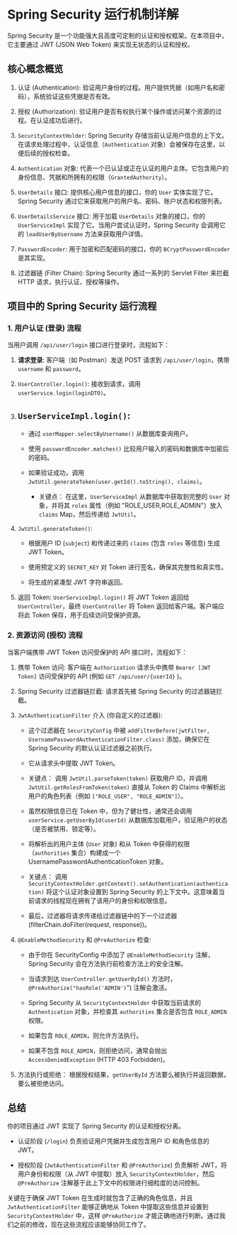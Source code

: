 # Spring Security 运行机制详解
Spring Security 是一个功能强大且高度可定制的认证和授权框架。在本项目中，它主要通过 JWT (JSON Web Token) 来实现无状态的认证和授权。

## 核心概念概览
1. 认证 (Authentication): 验证用户身份的过程。用户提供凭据（如用户名和密码），系统验证这些凭据是否有效。

2. 授权 (Authorization): 验证用户是否有权执行某个操作或访问某个资源的过程。在认证成功后进行。

3. `SecurityContextHolder`: Spring Security 存储当前认证用户信息的上下文。在请求处理过程中，认证信息（`Authentication`
对象）会被保存在这里，以便后续的授权检查。

4. `Authentication` 对象: 代表一个已认证或正在认证的用户主体。它包含用户的身份信息、凭据和所拥有的权限（`GrantedAuthority`）。

5. `UserDetails` 接口: 提供核心用户信息的接口，你的 `User` 实体实现了它。Spring Security 通过它来获取用户的用户名、密码、账户状态和权限列表。

6. `UserDetailsService` 接口: 用于加载 `UserDetails` 对象的接口，你的 `UserServiceImpl` 实现了它。当用户尝试认证时，Spring Security
会调用它的 `loadUserByUsername` 方法来获取用户详情。

7. `PasswordEncoder`: 用于加密和匹配密码的接口，你的 `BCryptPasswordEncoder` 是其实现。

8. 过滤器链 (Filter Chain): Spring Security 通过一系列的 Servlet Filter 来拦截 HTTP 请求，执行认证、授权等操作。

## 项目中的 Spring Security 运行流程

### 1. 用户认证 (登录) 流程
当用户调用 `/api/user/login` 接口进行登录时，流程如下：

1. **请求登录**: 客户端（如 Postman）发送 POST 请求到 `/api/user/login`，携带 `username` 和 `password`。

2. `UserController.login()`: 接收到请求，调用 `userService.login(loginDTO)`。

3. `UserServiceImpl.login()`:
   -
   - 通过 `userMapper.selectByUsername()` 从数据库查询用户。
   
   - 使用 `passwordEncoder.matches()` 比较用户输入的密码和数据库中加密后的密码。
   
   - 如果验证成功，调用 `JwtUtil.generateToken(user.getId().toString(), claims)`。 
     - 关键点： 在这里，`UserServiceImpl` 从数据库中获取到完整的 `User` 对象，并将其 `roles` 属性（例如 "ROLE_USER,ROLE_ADMIN"）放入
     `claims` Map，然后传递给 `JwtUtil`。

4. `JwtUtil.generateToken()`:

   - 根据用户 ID (`subject`) 和传递过来的 `claims` (包含 `roles` 等信息) 生成 JWT Token。
   
   - 使用预定义的 `SECRET_KEY` 对 Token 进行签名，确保其完整性和真实性。
   
   - 将生成的紧凑型 JWT 字符串返回。

5. 返回 Token: `UserServiceImpl.login()` 将 JWT Token 返回给 `UserController`，最终 `UserController` 将 Token 返回给客户端。客户端应将此
Token 保存，用于后续访问受保护资源。

### 2. 资源访问 (授权) 流程
当客户端携带 JWT Token 访问受保护的 API 接口时，流程如下：

1. 携带 Token 访问: 客户端在 `Authorization` 请求头中携带 `Bearer [JWT Token]` 访问受保护的 API (例如 `GET /api/user/{userId}` )。

2. Spring Security 过滤器链拦截: 请求首先被 Spring Security 的过滤器链拦截。

3. `JwtAuthenticationFilter` 介入 (你自定义的过滤器):

   - 这个过滤器在 `SecurityConfig` 中被 `addFilterBefore(jwtFilter, UsernamePasswordAuthenticationFilter.class)` 添加，确保它在
   Spring Security 的默认认证过滤器之前执行。
   
   - 它从请求头中提取 JWT Token。
   
   - 关键点： 调用 `JwtUtil.parseToken(token)` 获取用户 ID，并调用 `JwtUtil.getRolesFromToken(token)` 直接从 Token 的 Claims
   中解析出用户的角色列表（例如 `["ROLE_USER", "ROLE_ADMIN"]`）。
   
   - 虽然权限信息已在 Token 中，但为了健壮性，通常还会调用 `userService.getUserById(userId)` 从数据库加载用户，验证用户的状态（是否被禁用、锁定等）。
   
   - 将解析出的用户主体 (`User` 对象) 和从 Token 中获得的权限（`authorities` 集合）构建成一个 UsernamePasswordAuthenticationToken
   对象。
   
   - 关键点： 调用 `SecurityContextHolder.getContext().setAuthentication(authentication)` 将这个认证对象设置到 Spring Security
   的上下文中。这意味着当前请求的线程现在拥有了该用户的身份和权限信息。
   
   - 最后，过滤器将请求传递给过滤器链中的下一个过滤器 (filterChain.doFilter(request, response))。

4. `@EnableMethodSecurity` 和 `@PreAuthorize` 检查:

   - 由于你在 SecurityConfig 中添加了 `@EnableMethodSecurity` 注解，Spring Security 会在方法执行前检查方法上的安全注解。
   
   - 当请求到达 `UserController.getUserById()` 方法时，`@PreAuthorize("hasRole('ADMIN')`") 注解会激活。
   
   - Spring Security 从 `SecurityContextHolder` 中获取当前请求的 `Authentication` 对象，并检查其 `authorities` 集合是否包含
   `ROLE_ADMIN` 权限。
   
   - 如果包含 `ROLE_ADMIN`，则允许方法执行。

   - 如果不包含 `ROLE_ADMIN`，则拒绝访问，通常会抛出 `AccessDeniedException` (HTTP 403 Forbidden)。

5. 方法执行或拒绝： 根据授权结果，`getUserById` 方法要么被执行并返回数据，要么被拒绝访问。

## 总结
你的项目通过 JWT 实现了 Spring Security 的认证和授权分离。

- 认证阶段 (`/login`) 负责验证用户凭据并生成包含用户 ID 和角色信息的 JWT。

- 授权阶段 (`JwtAuthenticationFilter` 和 `@PreAuthorize`) 负责解析 JWT，将用户身份和权限（从 JWT 中提取）放入
`SecurityContextHolder`，然后 `@PreAuthorize` 注解基于此上下文中的权限进行细粒度的访问控制。

关键在于确保 JWT Token 在生成时就包含了正确的角色信息，并且 `JwtAuthenticationFilter` 能够正确地从 Token 中提取这些信息并设置到
`SecurityContextHolder` 中，这样 `@PreAuthorize` 才能正确地进行判断。通过我们之前的修改，现在这些流程应该能够协同工作了。